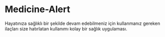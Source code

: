 # Medicine-Alert
Hayatınıza sağlıklı bir şekilde devam edebilmeniz için kullanmanız gereken ilaçları size hatırlatan kullanımı kolay bir sağlık uygulaması. 
